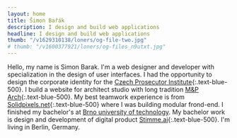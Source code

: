```yaml
---
layout: home
title: Šimon Bařák
description: I design and build web applications
headline: I design and build web applications
thumb: "/v1629310138/loners/og-file-two.jpg"
# thumb: "/v1600377921/loners/og-files_n9utxt.jpg"
---
```


Hello, my name is Simon Barak. I'm a web designer and developer with specialization in the design of user interfaces. I had the opportunity to design the corporate identity for the [Czech Prosecutor Institute](https://www.behance.net/gallery/96467527/Czech-Prosecutor-Institute/){:.text-blue-500}. I build a website for architect studio with long tradition [M&P Arch](https://mparch.cz/){:.text-blue-500}. My best teamwork experience is from [Solidpixels.net](https://www.solidpixels.net){:.text-blue-500} where I was building modular frond-end. I finished my bachelor's at [Brno university of technology](https://www.vut.cz/en). My bachelor work is design and development of digital product [Stimme.ai](https://hlasem.com/){:.text-blue-500}. I'm living in Berlin, Germany.

<!-- Currently I'm developing [WavePage](https://wavepage.app/){:.text-blue-500} 👋🏼, editor for text-to-speech. Collaborating on visual comunication of the [Czech Prosecutor Intitute](https://www.behance.net/gallery/96467527/Czech-Prosecutor-Institute/){:.text-blue-400} 👨🏽‍💼 and I have one more year to finish studies of digital product at [Brno University of Technology](https://www.vutbr.cz/en/){:.text-blue-400} 📚 -->
